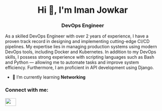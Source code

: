 <h1 align="center">Hi 👋, I'm Iman Jowkar</h1>
<h3 align="center">DevOps Engineer</h3>

<p align="left">As a skilled DevOps Engineer with over 2 years of experience, I have a proven track record in designing and implementing cutting-edge CI/CD pipelines. My expertise lies in managing production systems using modern DevOps tools, including Docker and Kubernetes. In addition to my DevOps skills, I possess strong experience with scripting languages such as Bash and Python — allowing me to automate tasks and improve system efficiency. Furthermore, I am proficient in API development using Django.</p>




- 🌱 I’m currently learning **Networking**

<h3 align="left">Connect with me:</h3>
<p align="left">
<a href="https://www.linkedin.com/in/imanjowkar99/" target="blank"><img align="center" src="https://raw.githubusercontent.com/rahuldkjain/github-profile-readme-generator/master/src/images/icons/Social/linked-in-alt.svg" height="25" width="35" /></a>
